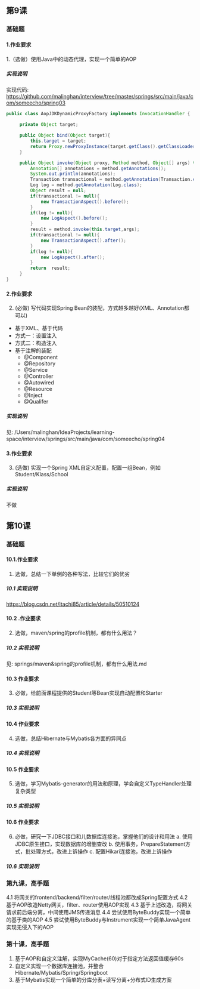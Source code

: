 ## 第9课
### 基础题
#### 1.作业要求
1.（选做）使用Java中的动态代理，实现一个简单的AOP
##### 实现说明

实现代码: https://github.com/malinghan/interview/tree/master/springs/src/main/java/com/someecho/spring03

```java
public class AopJDKDynamicProxyFactory implements InvocationHandler {

     private Object target;

     public Object bind(Object target){
         this.target = target;
         return Proxy.newProxyInstance(target.getClass().getClassLoader(),target.getClass().getInterfaces(),this);
     }

     public Object invoke(Object proxy, Method method, Object[] args) throws Throwable{
         Annotation[] annotations = method.getAnnotations();
         System.out.println(annotations);
         Transaction transactional = method.getAnnotation(Transaction.class);
         Log log = method.getAnnotation(Log.class);
         Object result = null;
         if(transactional != null){
             new TransactionAspect().before();
         }
         if(log != null){
             new LogAspect().before();
         }
         result = method.invoke(this.target,args);
         if(transactional != null){
             new TransactionAspect().after();
         }
         if(log != null){
             new LogAspect().after();
         }
         return  result;
     }
}
```



#### 2.作业要求
2. (必做) 写代码实现Spring Bean的装配，方式越多越好(XML、Annotation都可以)
- 基于XML、基于代码
- 方式一：设置注入
- 方式二：构造注入
- 基于注解的装配
    - @Component
    - @Repository
    - @Service
    - @Controller
    - @Autowired
    - @Resource
    - @Inject
    - @Qualifer
  

##### 实现说明
见: /Users/malinghan/IdeaProjects/learning-space/interview/springs/src/main/java/com/someecho/spring04

#### 3.作业要求
3. (选做) 实现一个Spring XML自定义配置，配置一组Bean，例如Student/Klass/School

##### 实现说明
 不做


## 第10课
### 基础题
#### 10.1.作业要求
1. 选做，总结一下单例的各种写法，比较它们的优劣
##### 10.1 实现说明
https://blog.csdn.net/itachi85/article/details/50510124

#### 10.2 .作业要求
2. 选做，maven/spring的profile机制，都有什么用法？

##### 10.2 实现说明
见: springs/maven&spring的profile机制，都有什么用法.md

#### 10.3 作业要求
3. 必做，给前面课程提供的Student等Bean实现自动配置和Starter


##### 10.3 实现说明

#### 10.4 作业要求
4. 选做，总结Hibernate与Mybatis各方面的异同点


##### 10.4 实现说明


#### 10.5 作业要求
5. 选做，学习Mybatis-generator的用法和原理，学会自定义TypeHandler处理复杂类型

##### 10.5 实现说明

#### 10.6 作业要求
6. 必做，研究一下JDBC接口和儿数据库连接池，掌握他们的设计和用法
a. 使用JDBC原生接口，实现数据库的增删查改
b. 使用事务，PrepareStatement方式，批处理方式，改进上诉操作
c. 配置Hikari连接池，改进上诉操作

##### 10.6 实现说明



### 第九课，高手题
4.1 将网关的frontend/backend/filter/router/线程池都改成Spring配置方式
4.2 基于AOP改造Netty网关，filter、router使用AOP实现
4.3 基于上述改造，将网关请求前后端分离，中间使用JMS传递消息
4.4 尝试使用ByteBuddy实现一个简单的基于类的AOP
4.5 尝试使用ByteBuddy与Instrument实现一个简单JavaAgent实现无侵入下的AOP
### 第十课，高手题
1. 基于AOP和自定义注解，实现MyCache(60)对于指定方法返回值缓存60s
2. 自定义实现一个数据库连接池，并整合Hibernate/Mybatis/Spring/Springboot
3. 基于Mybatis实现一个简单的分库分表+读写分离+分布式ID生成方案